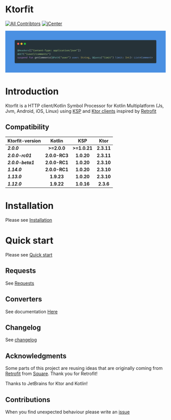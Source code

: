 <h1>Ktorfit</h1>

[![All Contribtors](https://img.shields.io/badge/Maven-Central-download.svg?style=flat-square)](https://mvnrepository.com/artifact/de.jensklingenberg.ktorfit)
[![jCenter](https://img.shields.io/badge/Apache-2.0-green.svg)](https://github.com/Foso/Ktorfit/blob/master/LICENSE)

<p align="center">
  <img src ="https://raw.githubusercontent.com/Foso/Experimental/master/carbon.png"  />
</p>

# Introduction

Ktorfit is a HTTP client/Kotlin Symbol Processor for Kotlin Multiplatform (Js, Jvm, Android, iOS, Linux)
using [KSP](https://github.com/google/ksp) and [Ktor clients](https://ktor.io/docs/getting-started-ktor-client.html)
inspired by [Retrofit](https://square.github.io/retrofit/)

## Compatibility

| Ktorfit-version   |    Kotlin     |     KSP      |    Ktor    |
|-------------------|:-------------:|:------------:|:----------:|
| **_2.0.0_**       |  **>=2.0.0**  | **>=1.0.21** | **2.3.11** |
| **_2.0.0-rc01_**  | **2.0.0-RC3** |  **1.0.20**  | **2.3.11** |
| **_2.0.0-beta1_** | **2.0.0-RC1** |  **1.0.20**  | **2.3.10** |
| **_1.14.0_**      | **2.0.0-RC1** |  **1.0.20**  | **2.3.10** |
| **_1.13.0_**      |  **1.9.23**   |  **1.0.20**  | **2.3.10** |
| **_1.12.0_**      |  **1.9.22**   |  **1.0.16**  | **2.3.6**  |



# Installation

Please see [Installation](./installation.md)

# Quick start

Please see [Quick start](./quick-start.md)

## Requests

See [Requests](./requests.md)

## Converters

See documentation [Here](./converters/converters.md)

## Changelog

See [changelog](./CHANGELOG.md)

## Acknowledgments

Some parts of this project are reusing ideas that are originally coming
from [Retrofit](https://square.github.io/retrofit/) from [Square](https://github.com/square). Thank you for Retrofit!

Thanks to JetBrains for Ktor and Kotlin!

## Contributions

When you find unexpected behaviour please write an [issue](https://github.com/Foso/Ktorfit/issues/new/choose)
